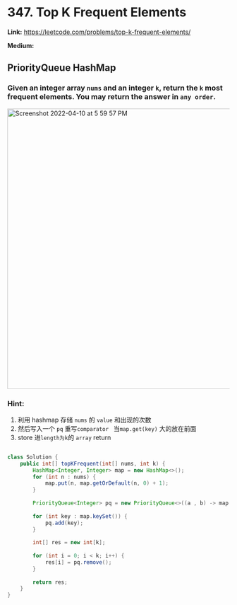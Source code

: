 # 347. Top K Frequent Elements

**Link:** https://leetcode.com/problems/top-k-frequent-elements/

**Medium:**

## PriorityQueue HashMap

### Given an integer array `nums` and an integer `k`, return the `k` most frequent elements. You may return the answer in `any order`.

<img width="634" alt="Screenshot 2022-04-10 at 5 59 57 PM" src="https://user-images.githubusercontent.com/37359804/162612884-bd63a508-909e-4bea-b2c8-cb8d146f5a2f.png">

### Hint:
1. 利用 hashmap 存储 `nums` 的 `value` 和出现的次数
2. 然后写入一个 `pq` 重写`comparator ` 当`map.get(key)` 大的放在前面
3. store 进`length为k`的 `array` return


```java

class Solution {
    public int[] topKFrequent(int[] nums, int k) {
        HashMap<Integer, Integer> map = new HashMap<>();
        for (int n : nums) {
            map.put(n, map.getOrDefault(n, 0) + 1);
        }
        
        PriorityQueue<Integer> pq = new PriorityQueue<>((a , b) -> map.get(b) - map.get(a));
        
        for (int key : map.keySet()) {
            pq.add(key);
        }
        
        int[] res = new int[k];
        
        for (int i = 0; i < k; i++) {
            res[i] = pq.remove();
        }
        
        return res;
    }
}

```
